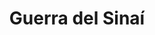 ﻿---
title: "Guerra del Sinaí"
permalink: periodes_409.html
layout: periode
dataInici: 1956-10-29
dataFi: 1956-11-07
sidebar: periodes
pares:
  - id: 407
    title: "Conflicto árabe-israelí"
    dataInici: "(1948-05-14)"

fills:
jocsPrincipals:
jocsEscenaris:
jocsEpoca:
jocsEpocaEscenaris:
---
